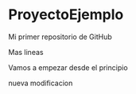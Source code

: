 # ProyectoEjemplo
Mi primer repositorio de GitHub

Mas lineas

Vamos a empezar desde el principio

nueva modificacion